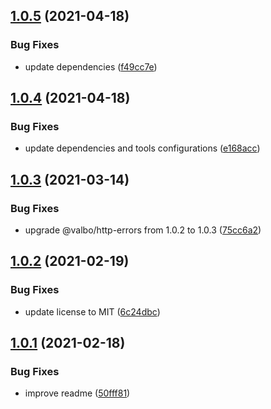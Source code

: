 ## [1.0.5](https://github.com/valverdealbo/not-found-middleware/compare/v1.0.4...v1.0.5) (2021-04-18)


### Bug Fixes

* update dependencies ([f49cc7e](https://github.com/valverdealbo/not-found-middleware/commit/f49cc7eabdb6ceeaeb4298674a680b1b4bafa4a6))

## [1.0.4](https://github.com/valverdealbo/not-found-middleware/compare/v1.0.3...v1.0.4) (2021-04-18)


### Bug Fixes

* update dependencies and tools configurations ([e168acc](https://github.com/valverdealbo/not-found-middleware/commit/e168acc24ad6926aadd8470e7165c73ed4308959))

## [1.0.3](https://github.com/valverdealbo/not-found-middleware/compare/v1.0.2...v1.0.3) (2021-03-14)


### Bug Fixes

* upgrade @valbo/http-errors from 1.0.2 to 1.0.3 ([75cc6a2](https://github.com/valverdealbo/not-found-middleware/commit/75cc6a226e0f373ca301726115ae17b57eacd274))

## [1.0.2](https://github.com/valverdealbo/not-found-middleware/compare/v1.0.1...v1.0.2) (2021-02-19)


### Bug Fixes

* update license to MIT ([6c24dbc](https://github.com/valverdealbo/not-found-middleware/commit/6c24dbc1fb04ce8c1a3fed238994fe0c3890e0a0))

## [1.0.1](https://github.com/valverdealbo/not-found-middleware/compare/v1.0.0...v1.0.1) (2021-02-18)


### Bug Fixes

* improve readme ([50fff81](https://github.com/valverdealbo/not-found-middleware/commit/50fff816d493ab858169fa66d05cfeff16c781ce))
